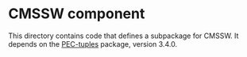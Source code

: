 # CMSSW component

This directory contains code that defines a subpackage for CMSSW. It depends on the [PEC-tuples](https://github.com/andrey-popov/PEC-tuples) package, version 3.4.0.
